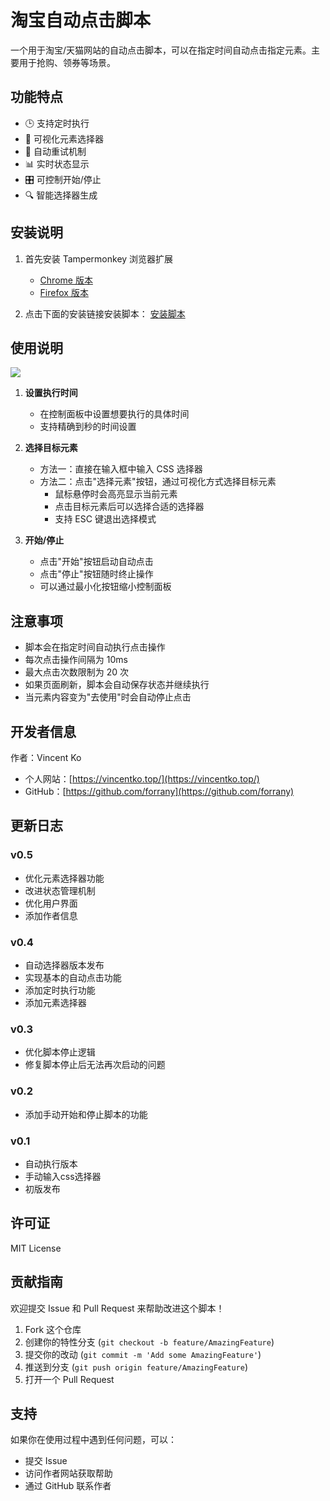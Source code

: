 # 淘宝自动点击脚本

一个用于淘宝/天猫网站的自动点击脚本，可以在指定时间自动点击指定元素。主要用于抢购、领券等场景。

## 功能特点

- 🕒 支持定时执行
- 🎯 可视化元素选择器
- 🔄 自动重试机制
- 📊 实时状态显示
- 🎛️ 可控制开始/停止
- 🔍 智能选择器生成

## 安装说明

1. 首先安装 Tampermonkey 浏览器扩展
   - [Chrome 版本](https://chrome.google.com/webstore/detail/tampermonkey/dhdgffkkebhmkfjojejmpbldmpobfkfo)
   - [Firefox 版本](https://addons.mozilla.org/en-US/firefox/addon/tampermonkey/)

2. 点击下面的安装链接安装脚本：
   [安装脚本](安装链接) <!-- 这里需要添加实际的安装链接 -->

## 使用说明

![](https://pic-bed-1302552283.cos.ap-guangzhou.myqcloud.com/20241102112324.png?imageMogr2/format/webp)

1. **设置执行时间**
   - 在控制面板中设置想要执行的具体时间
   - 支持精确到秒的时间设置

2. **选择目标元素**
   - 方法一：直接在输入框中输入 CSS 选择器
   - 方法二：点击"选择元素"按钮，通过可视化方式选择目标元素
     - 鼠标悬停时会高亮显示当前元素
     - 点击目标元素后可以选择合适的选择器
     - 支持 ESC 键退出选择模式

3. **开始/停止**
   - 点击"开始"按钮启动自动点击
   - 点击"停止"按钮随时终止操作
   - 可以通过最小化按钮缩小控制面板

## 注意事项

- 脚本会在指定时间自动执行点击操作
- 每次点击操作间隔为 10ms
- 最大点击次数限制为 20 次
- 如果页面刷新，脚本会自动保存状态并继续执行
- 当元素内容变为"去使用"时会自动停止点击

## 开发者信息

作者：Vincent Ko
- 个人网站：[https://vincentko.top/](https://vincentko.top/)
- GitHub：[https://github.com/forrany](https://github.com/forrany)

## 更新日志

### v0.5
- 优化元素选择器功能
- 改进状态管理机制
- 优化用户界面
- 添加作者信息

### v0.4
- 自动选择器版本发布
- 实现基本的自动点击功能
- 添加定时执行功能
- 添加元素选择器

### v0.3
- 优化脚本停止逻辑
- 修复脚本停止后无法再次启动的问题

### v0.2
- 添加手动开始和停止脚本的功能

### v0.1
- 自动执行版本
- 手动输入css选择器
- 初版发布

## 许可证

MIT License

## 贡献指南

欢迎提交 Issue 和 Pull Request 来帮助改进这个脚本！

1. Fork 这个仓库
2. 创建你的特性分支 (`git checkout -b feature/AmazingFeature`)
3. 提交你的改动 (`git commit -m 'Add some AmazingFeature'`)
4. 推送到分支 (`git push origin feature/AmazingFeature`)
5. 打开一个 Pull Request

## 支持

如果你在使用过程中遇到任何问题，可以：
- 提交 Issue
- 访问作者网站获取帮助
- 通过 GitHub 联系作者 